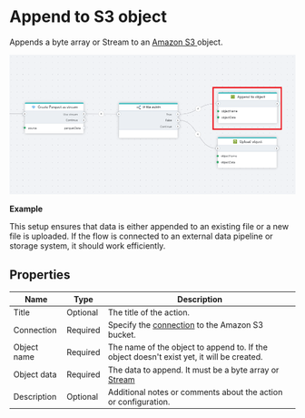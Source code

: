 # Append to S3 object

Appends a byte array or Stream to an [Amazon S3 ](https://docs.aws.amazon.com/s3/?nc2=h_ql_doc_s3)object.

![img](../../../../images/flow/appendAmazon.png)

**Example**

This setup ensures that data is either appended to an existing file or a new file is uploaded. If the flow is connected to an external data pipeline or storage system, it should work efficiently.

## Properties

| Name        | Type     | Description                                                                                 |
| ----------- | -------- | ------------------------------------------------------------------------------------------- |
| Title       | Optional |  The title of the action.   |
| Connection  | Required | Specify the [connection](connecting-to-amazon-s3.md) to the Amazon S3 bucket. |
| Object name | Required | The name of the object to append to. If the object doesn't exist yet, it will be created.        |
| Object data        | Required  | The data to append. It must be a byte array or [Stream](https://learn.microsoft.com/en-us/dotnet/api/system.io.stream) |
| Description | Optional | Additional notes or comments about the action or configuration.  |
